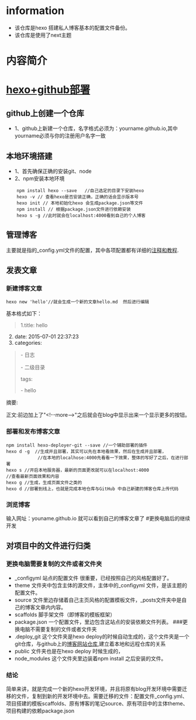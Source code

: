 # information
+ 该仓库是hexo 搭建私人博客基本的配置文件备份。
+ 该仓库是使用了next主题

# 内容简介
# [hexo+github部署](http://blog.csdn.net/jzooo/article/details/46781805)

## github上创建一个仓库
- 1、github上新建一个仓库，名字格式必须为：yourname.github.io,其中yourname必须与你的注册用户名字一致
## 本地环境搭建
- 1、首先确保正确的安装git、node
- 2、npm安装本地环境
````
    npm install hexo --save   //自己选定的目录下安装hexo
    hexo -v // 查看hexo是否安装正确，正确的话会显示版本号
    hexo init // 本地初始化hexo 会生成package.json等文件
    npm install // 根据package.json文件进行依赖安装
    hexo s -g //此时就会在localhost:4000看到自己的个人博客
````
## 管理博客
主要就是指的_config.yml文件的配置，其中各项配置都有详细的[注释和教程](http://blog.csdn.net/jzooo/article/details/46781805).
## 发表文章
### 新建博客文章
    hexo new 'hello'//就会生成一个新的文章hello.md  然后进行编辑
 基本格式如下：
> 1.title: hello
  2. date: 2015-07-01 22:37:23
  3. categories:
   >\- 日志
   >
   >\- 二级目录
   >
> tags:
>   
   > \- hello
   
 摘要:
 <!--more--> 
 正文:前边加上了"\<!--more-->"之后就会在blog中显示出来一个显示更多的按钮。

### 部署和发布博客文章
    npm install hexo-deployer-git --save //一个辅助部署的插件
    hexo d -g  //生成并且部署，其实可以先在本地看效果，然后在生成并且部署，
                //在本地的localhose:4000先看看一下效果，整体的写好了之后，在进行部署
    hexo s //开启本地服务器，最新的页面更改就可以在localhost:4000              //查看最新页面效果和内容
    hexo g //生成，生成页面文件之类的
    hexo d //部署到线上，也就是完成本地仓库与GitHub 中自己新建的博客仓库上传代码
### 浏览博客
 输入网址：youname.github.io 就可以看到自己的博客文章了
#更换电脑后的继续开发
## 对项目中的文件进行归类
### 更换电脑需要复制的文件或者文件夹
+ _configyml 站点的配置文件 很重要，已经按照自己的风格配置好了。
+ theme  文件夹中包含主体的源文件，主体中的_configyml 文件，是该主题的配置文件。
+ source 文件里边存储着自己主页风格的配置模板文件，_posts文件夹中是自己的博客文章内内容。
+ scaffolds 脚手架文件（即博客的模板框架）
+ package.json 一个配置文件，里边包含这站点的安装依赖文件列表。
###更换电脑不需要复制的文件或者文件夹
+ .deploy_git 这个文件夹是hexo deploy的时候自动生成的，这个文件夹是一个git仓库，与github上的[博客网站仓库](https://github.com/webhaoying/webhaoying.github.io),建立着本地和远程仓库的关系
+ public 文件夹也是在hexo deploy 时候生成的，
+ node_modules 这个文件夹里边装着npm install 之后安装的文件。

### 结论
简单来讲，就是完成一个新的hexo开发环境，并且将原有blog开发环境中需要迁移的文件，复制到新的开发环境中去。需要迁移的文件：配置文件_config.yml、项目搭建的模板scaffolds、原有博客的笔记source、原有项目中的主体theme、项目构建的依赖package.json

 